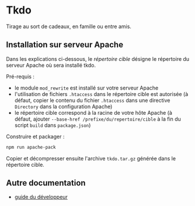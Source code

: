 # Tkdo

Tirage au sort de cadeaux, en famille ou entre amis.

## Installation sur serveur Apache

Dans les explications ci-dessous, le *répertoire cible* désigne le répertoire du serveur Apache
où sera installé tkdo.

Pré-requis :
- le module `mod_rewrite` est installé sur votre serveur Apache
- l'utilisation de fichiers `.htaccess` dans le répertoire cible est autorisée 
  (à défaut, copier le contenu du fichier `.htaccess` dans une directive `Directory` dans la configuration Apache)
- le répertoire cible correspond à la racine de votre hôte Apache
  (à défaut, ajouter `--base-href /prefixe/du/repertoire/cible` à la fin du script `build` dans `package.json`)

Construire et packager :

```bash
npm run apache-pack
```

Copier et décompresser ensuite l'archive `tkdo.tar.gz` générée dans le répertoire cible.

## Autre documentation

- [guide du développeur](./CONTRIBUTING.md)
